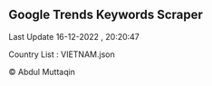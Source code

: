 

## Google Trends Keywords Scraper 
 
Last Update 16-12-2022 , 20:20:47

Country List :
VIETNAM.json



© Abdul Muttaqin 
